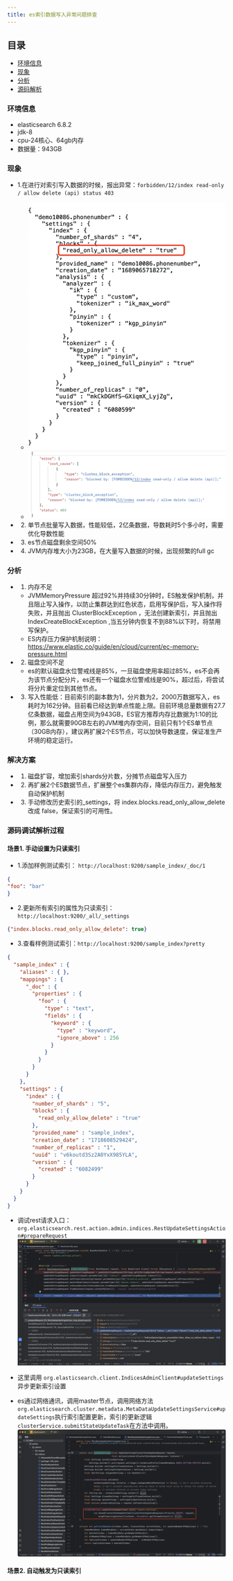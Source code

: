 ```yaml
---
title: es索引数据写入异常问题排查
---
```


## 目录

- [环境信息](#环境信息)
- [现象](#现象)
- [分析](#分析)
- [源码解析](#源码解析)

### 环境信息

- elasticsearch 6.8.2
- jdk-8
- cpu-24核心、64gb内存
- 数据量：943GB

### 现象

- 1.在进行对索引写入数据的时候，报出异常：`forbidden/12/index read-only / allow delete (api) status 403`
  - ![index的settings设置](image/013.jpg)
  - ![写入数据报错信息](image/014.png)

- 2. 单节点批量写入数据，性能较低，2亿条数据，导数耗时5个多小时，需要优化导数性能
- 3. es节点磁盘剩余空间50%
- 4. JVM内存堆大小为23GB，在大量写入数据的时候，出现频繁的full gc

### 分析

- 1. 内存不足
  - JVMMemoryPressure 超过92%并持续30分钟时，ES触发保护机制，并且阻止写入操作，以防止集群达到红色状态，启用写保护后，写入操作将失败，并且抛出 ClusterBlockException ，无法创建新索引，并且抛出 IndexCreateBlockException ,当五分钟内恢复不到88%以下时，将禁用写保护。
  - ES内存压力保护机制说明：https://www.elastic.co/guide/en/cloud/current/ec-memory-pressure.html

- 2. 磁盘空间不足
  - es的默认磁盘水位警戒线是85%，一旦磁盘使用率超过85%，es不会再为该节点分配分片，es还有一个磁盘水位警戒线是90%，超过后，将尝试将分片重定位到其他节点。

- 3. 写入性能低：目前索引的副本数为1，分片数为2，2000万数据写入，es耗时为162分钟。目前看已经达到单点性能上限。目前环境总量数据有27.7亿条数据，磁盘占用空间为943GB，ES官方推荐内存比数据为1:10的比例，那么就需要90GB左右的JVM堆内存空间，目前只有1个ES单节点（30GB内存），建议再扩展2个ES节点，可以加快导数速度，保证准生产环境的稳定运行。

### 解决方案

- 1. 磁盘扩容，增加索引shards分片数，分摊节点磁盘写入压力
- 2. 再扩展2个ES数据节点，扩展整个es集群内存，降低内存压力，避免触发自动保护机制
- 3. 手动修改历史索引的_settings，将 index.blocks.read_only_allow_delete 改成 false，保证索引的可用性。

### 源码调试解析过程

#### 场景1. 手动设置为只读索引

- 1.添加样例测试索引： `http://localhost:9200/sample_index/_doc/1`

```json
{
"foo": "bar"
}
```

- 2.更新所有索引的属性为只读索引：`http://localhost:9200/_all/_settings`

```json
{"index.blocks.read_only_allow_delete": true}
```

- 3.查看样例测试索引：`http://localhost:9200/sample_index?pretty`

```json
{
  "sample_index" : {
    "aliases" : { },
    "mappings" : {
      "_doc" : {
        "properties" : {
          "foo" : {
            "type" : "text",
            "fields" : {
              "keyword" : {
                "type" : "keyword",
                "ignore_above" : 256
              }
            }
          }
        }
      }
    },
    "settings" : {
      "index" : {
        "number_of_shards" : "5",
        "blocks" : {
          "read_only_allow_delete" : "true"
        },
        "provided_name" : "sample_index",
        "creation_date" : "1718608529424",
        "number_of_replicas" : "1",
        "uuid" : "v6koutd3Sz2A0YxX985YLA",
        "version" : {
          "created" : "6082499"
        }
      }
    }
  }
}
```

- 调试rest请求入口：`org.elasticsearch.rest.action.admin.indices.RestUpdateSettingsAction#prepareRequest`
![RestUpdateSettingsAction调试栈信息](image/15.png)
- 这里调用 `org.elasticsearch.client.IndicesAdminClient#updateSettings` 异步更新索引设置

- es通过网络通讯，调用master节点，调用网络方法`org.elasticsearch.cluster.metadata.MetaDataUpdateSettingsService#updateSettings`执行索引配置更新，索引的更新逻辑`clusterService.submitStateUpdateTask`在方法中调用。
![通过异步任务：clusterService.submitStateUpdateTask，更新配置](image/16.png)

#### 场景2. 自动触发为只读索引
